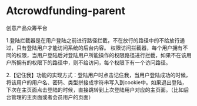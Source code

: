 # Atcrowdfunding-parent
创意产品众筹平台


1.登陆拦截器是在用户登陆之前进行路径拦截，不在放行的路径中的不给放行通过，只有登陆用户才能访问系统的后台内容。
权限访问拦截器，每个用户拥有不同的权限，当用户登陆后对登陆用户所能操作的权限路径进行拦截，如果不在该用户所拥有的权限下的路径中，则不给访问，每个权限下有一个访问路径。

2.【记住我】功能的实现方式：登陆用户时点击记住我，当用户登陆成功的时候，将该用户的用户名、密码、类型拼接成字符串写入到cookie中。如果退出登陆，下次在主页面点击登陆的时候，直接跳转到上次登陆用户对应的主页面。（比如后台管理的主页面或者会员用户的页面）


